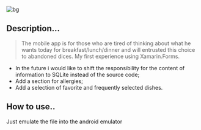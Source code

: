 ![bg](https://github.com/Tiltozavour/ChooseForMe/assets/123664582/0a6ab16e-efdf-4df6-a57b-7b54fe5b3981)

## Description...
> The mobile app is for those who are tired of thinking about what he wants today for breakfast/lunch/dinner and will entrusted this choice to abandoned dices. 
My first experience using Xamarin.Forms.
- In the future i would like to shift the responsibility for the content of information to SQLite instead of the source code; 
- Add a section for allergies;
- Add a selection of favorite and frequently selected dishes.

## How to use..
Just emulate the file into the android emulator
